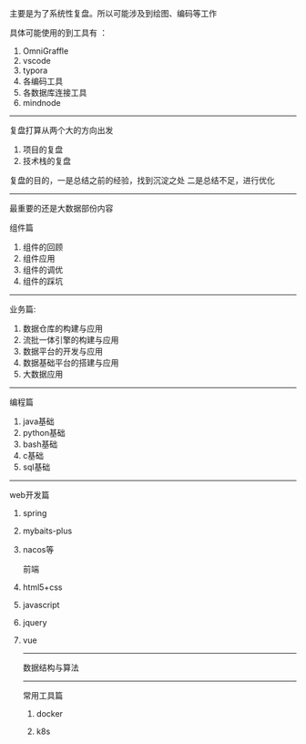 

主要是为了系统性复盘。所以可能涉及到绘图、编码等工作

具体可能使用的到工具有 ：

1. OmniGraffle
2. vscode
3. typora
4. 各编码工具
5. 各数据库连接工具
6. mindnode

---

复盘打算从两个大的方向出发

1. 项目的复盘
2. 技术栈的复盘

复盘的目的，一是总结之前的经验，找到沉淀之处 二是总结不足，进行优化

---

最重要的还是大数据部份内容

组件篇

1. 组件的回顾
2. 组件应用
3. 组件的调优
4. 组件的踩坑

---

业务篇:

1. 数据仓库的构建与应用
2. 流批一体引擎的构建与应用
3. 数据平台的开发与应用
4. 数据基础平台的搭建与应用
5. 大数据应用

---

编程篇

1. java基础
2. python基础
3. bash基础
4. c基础
5. sql基础

---

web开发篇

1. spring

2. mybaits-plus

3. nacos等

   前端

4. html5+css

5. javascript

6. jquery

7. vue

   ---

   数据结构与算法

   ----

   常用工具篇

   1. docker

   2. k8s

      